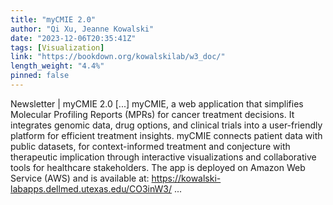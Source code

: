 ```yaml
---
title: "myCMIE 2.0"
author: "Qi Xu, Jeanne Kowalski"
date: "2023-12-06T20:35:41Z"
tags: [Visualization]
link: "https://bookdown.org/kowalskilab/w3_doc/"
length_weight: "4.4%"
pinned: false
---
```


Newsletter | myCMIE 2.0 [...] myCMIE, a web application that simplifies Molecular Profiling Reports (MPRs) for cancer treatment decisions. It integrates genomic data, drug options, and clinical trials into a user-friendly platform for efficient treatment insights. myCMIE connects patient data with public datasets, for context-informed treatment and conjecture with therapeutic implication through interactive visualizations and collaborative tools for healthcare stakeholders. The app is deployed on Amazon Web Service (AWS) and is available at: https://kowalski-labapps.dellmed.utexas.edu/CO3inW3/ ...
